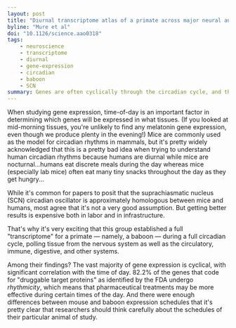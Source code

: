 ```yaml
---
layout: post
title: "Diurnal transcriptome atlas of a primate across major neural and peripheral tissues"
byline: "Mure et al"
doi: "10.1126/science.aao0318"
tags:
    - neuroscience
    - transcriptome
    - diurnal
    - gene-expression
    - circadian
    - baboon
    - SCN
summary: Genes are often cyclically through the circadian cycle, and this study examines this cycle in baboons, compared to the lab mouse upon which many gene expression studies are based.
---
```


When studying gene expression, time-of-day is an important factor in determining which genes will be expressed in what tissues. (If you looked at mid-morning tissues, you're unlikely to find any melatonin gene expression, even though we produce plenty in the evening!) Mice are commonly used as the model for circadian rhythms in mammals, but it's pretty widely acknowledged that this is a pretty bad idea when trying to understand human circadian rhythms because humans are diurnal while mice are nocturnal...humans eat discrete meals during the day whereas mice (especially lab mice) often eat many tiny snacks throughout the day as they get hungry...

While it's common for papers to posit that the suprachiasmatic nucleus (SCN) circadian oscillator is approximately homologous between mice and humans, most agree that it's not a very good assumption. But getting better results is expensive both in labor and in infrastructure.

That's why it's very exciting that this group established a full "transcriptome" for a primate — namely, a baboon — during a full circadian cycle, polling tissue from the nervous system as well as the circulatory, immune, digestive, and other systems.

Among their findings? The vast majority of gene expression is cyclical, with significant correlation with the time of day. 82.2% of the genes that code for "druggable target proteins" as identified by the FDA undergo _rhythmicity_, which means that pharmaceutical treatments may be more effective during certain times of the day. And there were enough differences between mouse and baboon expression schedules that it's pretty clear that researchers should think carefully about the schedules of their particular animal of study.
